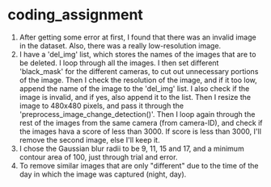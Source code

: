 # coding_assignment

1. After getting some error at first, I found that there was an invalid image in the dataset. Also, there was a really low-resolution image.
2. I have a 'del_img' list, which stores the names of the images that are to be deleted. I loop through all the images. I then set different 'black_mask' for the different cameras, to cut out unnecessary portions of the image. Then I check the resolution of the image, and if it too low, append the name of the image to the 'del_img' list. I also check if the image is invalid, and if yes, also append it to the list. Then I resize the image to 480x480 pixels, and pass it through the 'preprocess_image_change_detection()'. Then I loop again through the rest of the images from the same camera (from camera-ID), and check if the images hava a score of less than 3000. If score is less than 3000, I'll remove the second image, else I'll keep it.
3. I chose the Gaussian blur radii to be 9, 11, 15 and 17, and a minimum contour area of 100, just through trial and error.
4. To remove similar images that are only "different" due to the time of the day in which the image was captured (night, day).
